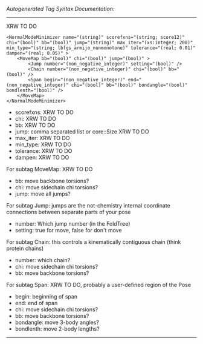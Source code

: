 _Autogenerated Tag Syntax Documentation:_

---
XRW TO DO

```
<NormalModeMinimizer name="(string)" scorefxns="(string; score12)" chi="(bool)" bb="(bool)" jump="(string)" max_iter="(xs:integer; 200)" min_type="(string; lbfgs_armijo_nonmonotone)" tolerance="(real; 0.01)" dampen="(real; 0.05)" >
    <MoveMap bb="(bool)" chi="(bool)" jump="(bool)" >
        <Jump number="(non_negative_integer)" setting="(bool)" />
        <Chain number="(non_negative_integer)" chi="(bool)" bb="(bool)" />
        <Span begin="(non_negative_integer)" end="(non_negative_integer)" chi="(bool)" bb="(bool)" bondangle="(bool)" bondlenth="(bool)" />
    </MoveMap>
</NormalModeMinimizer>
```

-   scorefxns: XRW TO DO
-   chi: XRW TO DO
-   bb: XRW TO DO
-   jump: comma separated list or core::Size XRW TO DO
-   max_iter: XRW TO DO
-   min_type: XRW TO DO
-   tolerance: XRW TO DO
-   dampen: XRW TO DO


For subtag MoveMap: XRW TO DO

-   bb: move backbone torsions?
-   chi: move sidechain chi torsions?
-   jump: move all jumps?


For subtag Jump: jumps are the not-chemistry internal coordinate connections between separate parts of your pose

-   number: Which jump number (in the FoldTree)
-   setting: true for move, false for don't move

For subtag Chain: this controls a kinematically contiguous chain (think protein chains)

-   number: which chain?
-   chi: move sidechain chi torsions?
-   bb: move backbone torsions?

For subtag Span: XRW TO DO, probably a user-defined region of the Pose

-   begin: beginning of span
-   end: end of span
-   chi: move sidechain chi torsions?
-   bb: move backbone torsions?
-   bondangle: move 3-body angles?
-   bondlenth: move 2-body lengths?

---
